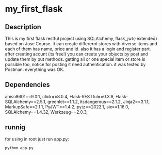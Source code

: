 # my_first_flask
## Description
This is my first flask restful project using SQLAlchemy, flask_jwt(-extended) based on Jose Course. It can create differernt stores with diverse items and each of them has name, price and id. also it has a login and register part. after creating acount (its free!) you can create your objects by post and update them by put methods. getting all or one special item or store is possible too, notice for posting it need authentication. it was tested by Postman. everything was OK. 

## Dependencies
aniso8601==9.0.1,
click==8.0.4,
Flask-RESTful==0.3.9,
Flask-SQLAlchemy==2.5.1,
greenlet==1.1.2,
itsdangerous==2.1.2,
Jinja2==3.1.1,
MarkupSafe==2.1.1,
PyJWT==1.4.2,
pytz==2022.1,
six==1.16.0,
SQLAlchemy==1.4.32,
Werkzeug==2.0.3,


## runnig
for using in root just run app.py:
```
python app.py
```
